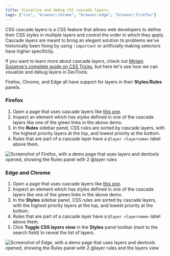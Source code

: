```yaml
---
title: Visualize and debug CSS cascade layers
tags: ["css", "browser:chrome", "browser:edge", "browser:firefox"]
---
```


CSS cascade layers is a CSS feature that allows web developers to define their CSS styles in multiple layers and control the order in which they apply. Cascade layers are meant to bring an elegant solution to problems we've historically been fixing by using `!important` or artificially making selectors have higher specificity.

If you want to learn more about cascade layers, check out [Miriam Suzanne's complete guide on CSS Tricks](https://css-tricks.com/css-cascade-layers/), but here let's see how we can visualize and debug layers in DevTools.

Firefox, Chrome, and Edge all have support for layers in their **Styles**/**Rules** panels.

### Firefox

1. Open a page that uses cascade layers like [this one](https://codepen.io/web-dot-dev/full/LYzqPEp).
1. Inspect an element which has styles defined in one of the cascade layers like one of the green links in the above demo.
1. In the **Rules** sidebar panel, CSS rules are sorted by cascade layers, with the highest priority layers at the top, and lowest priority at the bottom.
1. Rules that are part of a cascade layer have a `@layer <layername>` label above them.

![Screenshot of Firefox, with a demo page that uses layers and devtools opened, showing the Rules panel with 2 @layer rules](/assets/img/debug-css-cascade-layers-firefox.png)

### Edge and Chrome

1. Open a page that uses cascade layers like [this one](https://codepen.io/web-dot-dev/full/LYzqPEp).
1. Inspect an element which has styles defined in one of the cascade layers like one of the green links in the above demo.
1. In the **Styles** sidebar panel, CSS rules are sorted by cascade layers, with the highest priority layers at the top, and lowest priority at the bottom.
1. Rules that are part of a cascade layer have a `@layer <layername>` label above them.
1. Click **Toggle CSS layers view** in the **Styles** panel toolbar (next to the search field) to reveal the list of layers.

![Screenshot of Edge, with a demo page that uses layers and devtools opened, showing the Rules panel with 2 @layer rules and the layers view](/assets/img/debug-css-cascade-layers-edge.png)
